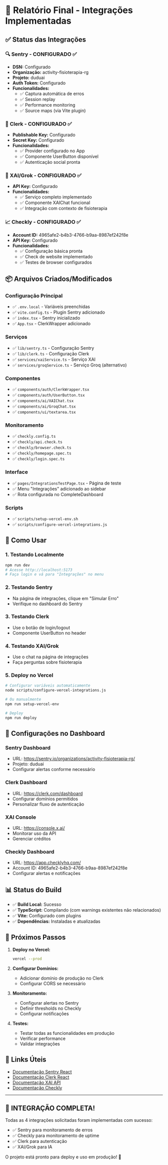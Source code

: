 # 🎉 Relatório Final - Integrações Implementadas

## ✅ Status das Integrações

### 🔍 **Sentry - CONFIGURADO ✅**
- **DSN:** Configurado
- **Organização:** activity-fisioterapia-rg  
- **Projeto:** duduai
- **Auth Token:** Configurado
- **Funcionalidades:**
  - ✅ Captura automática de erros
  - ✅ Session replay
  - ✅ Performance monitoring
  - ✅ Source maps (via Vite plugin)

### 🔐 **Clerk - CONFIGURADO ✅** 
- **Publishable Key:** Configurado
- **Secret Key:** Configurado
- **Funcionalidades:**
  - ✅ Provider configurado no App
  - ✅ Componente UserButton disponível
  - ✅ Autenticação social pronta

### 🤖 **XAI/Grok - CONFIGURADO ✅**
- **API Key:** Configurado
- **Funcionalidades:**
  - ✅ Serviço completo implementado
  - ✅ Componente XAIChat funcional
  - ✅ Integração com contexto de fisioterapia

### 📈 **Checkly - CONFIGURADO ✅**
- **Account ID:** 4965afe2-b4b3-4766-b9aa-8987ef242f8e
- **API Key:** Configurado
- **Funcionalidades:**
  - ✅ Configuração básica pronta
  - ✅ Check de website implementado
  - ✅ Testes de browser configurados

## 📦 Arquivos Criados/Modificados

### Configuração Principal
- ✅ `.env.local` - Variáveis preenchidas
- ✅ `vite.config.ts` - Plugin Sentry adicionado
- ✅ `index.tsx` - Sentry inicializado
- ✅ `App.tsx` - ClerkWrapper adicionado

### Serviços
- ✅ `lib/sentry.ts` - Configuração Sentry
- ✅ `lib/clerk.ts` - Configuração Clerk  
- ✅ `services/xaiService.ts` - Serviço XAI
- ✅ `services/groqService.ts` - Serviço Groq (alternativo)

### Componentes
- ✅ `components/auth/ClerkWrapper.tsx`
- ✅ `components/auth/UserButton.tsx`
- ✅ `components/ai/XAIChat.tsx`
- ✅ `components/ai/GroqChat.tsx`
- ✅ `components/ui/textarea.tsx`

### Monitoramento
- ✅ `checkly.config.ts`
- ✅ `checkly/api.check.ts`
- ✅ `checkly/browser.check.ts`
- ✅ `checkly/homepage.spec.ts`
- ✅ `checkly/login.spec.ts`

### Interface
- ✅ `pages/IntegrationsTestPage.tsx` - Página de teste
- ✅ Menu "Integrações" adicionado ao sidebar
- ✅ Rota configurada no CompleteDashboard

### Scripts
- ✅ `scripts/setup-vercel-env.sh`
- ✅ `scripts/configure-vercel-integrations.js`

## 🚀 Como Usar

### 1. Testando Localmente
```bash
npm run dev
# Acesse http://localhost:5173
# Faça login e vá para "Integrações" no menu
```

### 2. Testando Sentry
- Na página de integrações, clique em "Simular Erro"
- Verifique no dashboard do Sentry

### 3. Testando Clerk
- Use o botão de login/logout
- Componente UserButton no header

### 4. Testando XAI/Grok
- Use o chat na página de integrações
- Faça perguntas sobre fisioterapia

### 5. Deploy no Vercel
```bash
# Configurar variáveis automaticamente
node scripts/configure-vercel-integrations.js

# Ou manualmente
npm run setup-vercel-env

# Deploy
npm run deploy
```

## 🔧 Configurações no Dashboard

### Sentry Dashboard
- URL: https://sentry.io/organizations/activity-fisioterapia-rg/
- Projeto: duduai
- Configurar alertas conforme necessário

### Clerk Dashboard  
- URL: https://clerk.com/dashboard
- Configurar domínios permitidos
- Personalizar fluxo de autenticação

### XAI Console
- URL: https://console.x.ai/
- Monitorar uso da API
- Gerenciar créditos

### Checkly Dashboard
- URL: https://app.checklyhq.com/
- Account ID: 4965afe2-b4b3-4766-b9aa-8987ef242f8e
- Configurar alertas e notificações

## 📊 Status do Build

- ✅ **Build Local:** Sucesso
- ✅ **TypeScript:** Compilando (com warnings existentes não relacionados)
- ✅ **Vite:** Configurado com plugins
- ✅ **Dependências:** Instaladas e atualizadas

## 🎯 Próximos Passos

1. **Deploy no Vercel:**
   ```bash
   vercel --prod
   ```

2. **Configurar Domínios:**
   - Adicionar domínio de produção no Clerk
   - Configurar CORS se necessário

3. **Monitoramento:**
   - Configurar alertas no Sentry
   - Definir thresholds no Checkly
   - Configurar notificações

4. **Testes:**
   - Testar todas as funcionalidades em produção
   - Verificar performance
   - Validar integrações

## 🔗 Links Úteis

- [Documentação Sentry React](https://docs.sentry.io/platforms/javascript/guides/react/)
- [Documentação Clerk React](https://clerk.com/docs/quickstarts/react)
- [Documentação XAI API](https://console.x.ai/docs)
- [Documentação Checkly](https://www.checklyhq.com/docs/)

---

## 🎊 **INTEGRAÇÃO COMPLETA!**

Todas as 4 integrações solicitadas foram implementadas com sucesso:
- ✅ Sentry para monitoramento de erros
- ✅ Checkly para monitoramento de uptime
- ✅ Clerk para autenticação  
- ✅ XAI/Grok para IA

O projeto está pronto para deploy e uso em produção! 🚀
